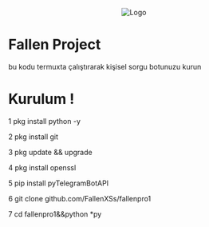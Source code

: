 <p style="text-align:center;"><img src="https://i.hizliresim.com/f4hx94n.jpg" alt="Logo"></p>

# Fallen Project 
bu kodu termuxta çalıştırarak kişisel sorgu botunuzu kurun

# Kurulum !

1 pkg install python -y

2 pkg install git

3 pkg update && upgrade

4 pkg install openssl

5 pip install pyTelegramBotAPI

6 git clone github.com/FallenXSs/fallenpro1

7 cd fallenpro1&&python *py
